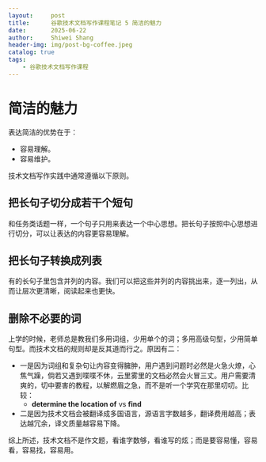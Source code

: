 ```yaml
---
layout:     post
title:      谷歌技术文档写作课程笔记 5 简洁的魅力
date:       2025-06-22
author:     Shiwei Shang
header-img: img/post-bg-coffee.jpeg
catalog: true
tags:
    - 谷歌技术文档写作课程
---
```


# 简洁的魅力

表达简洁的优势在于：

- 容易理解。
- 容易维护。

技术文档写作实践中通常遵循以下原则。

## 把长句子切分成若干个短句

和任务类话题一样，一个句子只用来表达一个中心思想。把长句子按照中心思想进行切分，可以让表达的内容更容易理解。

## 把长句子转换成列表

有的长句子里包含并列的内容。我们可以把这些并列的内容挑出来，逐一列出，从而让层次更清晰，阅读起来也更快。

## 删除不必要的词

上学的时候，老师总是教我们多用词组，少用单个的词；多用高级句型，少用简单句型。而技术文档的规则却是反其道而行之。原因有二：
- 一是因为词组和复杂句让内容变得臃肿，用户遇到问题时必然是火急火燎，心焦气躁，倘若又遇到喋喋不休，云里雾里的文档必然会火冒三丈。用户需要清爽的，切中要害的教程，以解燃眉之急，而不是听一个学究在那里叨叨。比较：
  - **determine the location of** vs **find**
- 二是因为技术文档会被翻译成多国语言，源语言字数越多，翻译费用越高；表达越冗余，译文质量越容易下降。

综上所述，技术文档不是作文题，看谁字数够，看谁写的炫；而是要容易懂，容易看，容易找，容易用。
